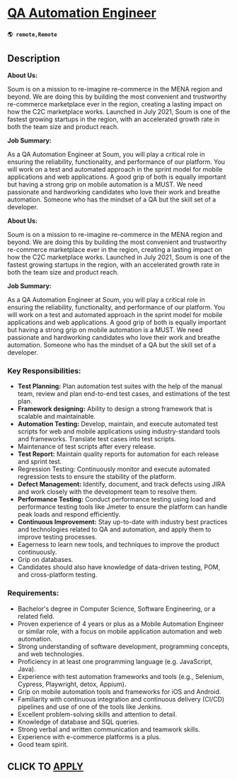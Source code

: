 # [QA Automation Engineer](https://www.remotewlb.com/apply/qa-automation-engineer-137565)  
###  
#### `🌎 remote,Remote`  

## Description

 **About Us:**

Soum is on a mission to re-imagine re-commerce in the MENA region and beyond. We are doing this by building the most convenient and trustworthy re-commerce marketplace ever in the region, creating a lasting impact on how the C2C marketplace works. Launched in July 2021, Soum is one of the fastest growing startups in the region, with an accelerated growth rate in both the team size and product reach.

  

 **Job Summary:**

As a QA Automation Engineer at Soum, you will play a critical role in ensuring the reliability, functionality, and performance of our platform. You will work on a test and automated approach in the sprint model for mobile applications and web applications. A good grip of both is equally important but having a strong grip on mobile automation is a MUST. We need passionate and hardworking candidates who love their work and breathe automation. Someone who has the mindset of a QA but the skill set of a developer.

  

 **About Us:**

Soum is on a mission to re-imagine re-commerce in the MENA region and beyond. We are doing this by building the most convenient and trustworthy re-commerce marketplace ever in the region, creating a lasting impact on how the C2C marketplace works. Launched in July 2021, Soum is one of the fastest growing startups in the region, with an accelerated growth rate in both the team size and product reach.

  

 **Job Summary:**

As a QA Automation Engineer at Soum, you will play a critical role in ensuring the reliability, functionality, and performance of our platform. You will work on a test and automated approach in the sprint model for mobile applications and web applications. A good grip of both is equally important but having a strong grip on mobile automation is a MUST. We need passionate and hardworking candidates who love their work and breathe automation. Someone who has the mindset of a QA but the skill set of a developer.

  

### Key Responsibilities:

*  **Test Planning:** Plan automation test suites with the help of the manual team, review and plan end-to-end test cases, and estimations of the test plan.
*  **Framework designing:** Ability to design a strong framework that is scalable and maintainable. 
* **Automation Testing:** Develop, maintain, and execute automated test scripts for web and mobile applications using industry-standard tools and frameworks. Translate test cases into test scripts.
* Maintenance of test scripts after every release.
*  **Test Report:** Maintain quality reports for automation for each release and sprint test.
* Regression Testing: Continuously monitor and execute automated regression tests to ensure the stability of the platform.
*  **Defect Management:** Identify, document, and track defects using JIRA and work closely with the development team to resolve them.
*  **Performance Testing:** Conduct performance testing using load and performance testing tools like Jmeter to ensure the platform can handle peak loads and respond efficiently.
*  **Continuous Improvement:** Stay up-to-date with industry best practices and technologies related to QA and automation, and apply them to improve testing processes.
* Eagerness to learn new tools, and techniques to improve the product continuously.
* Grip on databases.
* Candidates should also have knowledge of data-driven testing, POM, and cross-platform testing.

  

### Requirements:

* Bachelor's degree in Computer Science, Software Engineering, or a related field.
* Proven experience of 4 years or plus as a Mobile Automation Engineer or similar role, with a focus on mobile application automation and web automation.
* Strong understanding of software development, programming concepts, and web technologies.
* Proficiency in at least one programming language (e.g. JavaScript, Java).
* Experience with test automation frameworks and tools (e.g., Selenium, Cypress, Playwright, detox, Appium).
* Grip on mobile automation tools and frameworks for iOS and Android.
* Familiarity with continuous integration and continuous delivery (CI/CD) pipelines and use of one of the tools like Jenkins.
* Excellent problem-solving skills and attention to detail.
* Knowledge of database and SQL queries.
* Strong verbal and written communication and teamwork skills.
* Experience with e-commerce platforms is a plus.
* Good team spirit.

  

  
## CLICK TO [APPLY](https://www.remotewlb.com/apply/qa-automation-engineer-137565)

